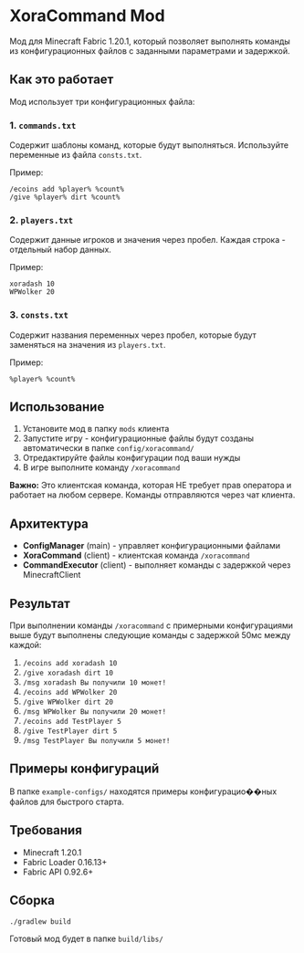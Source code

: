 # XoraCommand Mod

Мод для Minecraft Fabric 1.20.1, который позволяет выполнять команды из конфигурационных файлов с заданными параметрами и задержкой.

## Как это работает

Мод использует три конфигурационных файла:

### 1. `commands.txt`
Содержит шаблоны команд, которые будут выполняться. Используйте переменные из файла `consts.txt`.

Пример:
```
/ecoins add %player% %count%
/give %player% dirt %count%
```

### 2. `players.txt`
Содержит данные игроков и значения через пробел. Каждая строка - отдельный набор данных.

Пример:
```
xoradash 10
WPWolker 20
```

### 3. `consts.txt`
Содержит названия переменных через пробел, которые будут заменяться на значения из `players.txt`.

Пример:
```
%player% %count%
```

## Использование

1. Установите мод в папку `mods` клиента
2. Запустите игру - конфигурационные файлы будут созданы автоматически в папке `config/xoracommand/`
3. Отредактируйте файлы конфигурации под ваши нужды
4. В игре выполните команду `/xoracommand`

**Важно:** Это клиентская команда, которая НЕ требует прав оператора и работает на любом сервере. Команды отправляются через чат клиента.

## Архитектура

- **ConfigManager** (main) - управляет конфигурационными файлами
- **XoraCommand** (client) - клиентская команда `/xoracommand`
- **CommandExecutor** (client) - выполняет команды с задержкой через MinecraftClient

## Результат

При выполнении команды `/xoracommand` с примерными конфигурациями выше будут выполнены следующие команды с задержкой 50мс между каждой:

1. `/ecoins add xoradash 10`
2. `/give xoradash dirt 10`
3. `/msg xoradash Вы получили 10 монет!`
4. `/ecoins add WPWolker 20`
5. `/give WPWolker dirt 20`
6. `/msg WPWolker Вы получили 20 монет!`
7. `/ecoins add TestPlayer 5`
8. `/give TestPlayer dirt 5`
9. `/msg TestPlayer Вы получили 5 монет!`

## Примеры конфигураций

В папке `example-configs/` находятся примеры конфигурацио��ных файлов для быстрого старта.

## Требования

- Minecraft 1.20.1
- Fabric Loader 0.16.13+
- Fabric API 0.92.6+

## Сборка

```bash
./gradlew build
```

Готовый мод будет в папке `build/libs/`